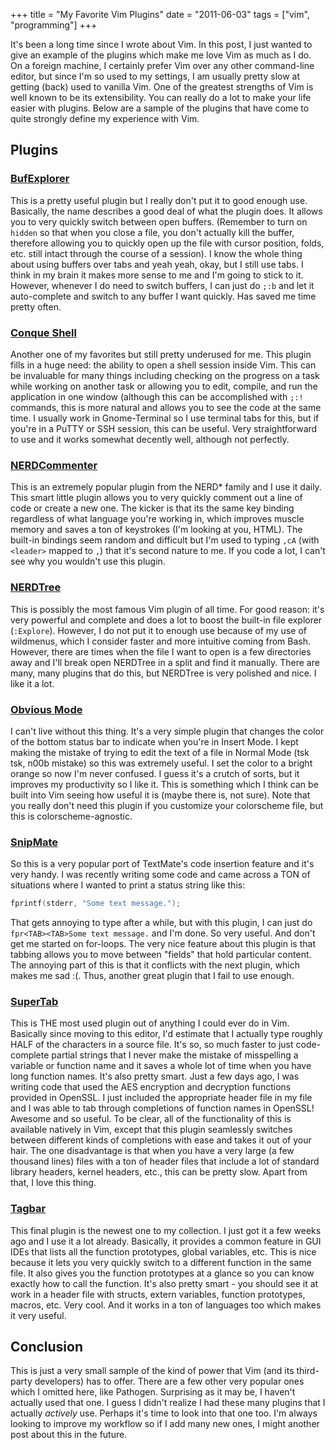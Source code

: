 +++
title = "My Favorite Vim Plugins"
date = "2011-06-03"
tags = ["vim", "programming"]
+++

It's been a long time since I wrote about Vim. In this post, I just wanted
to give an example of the plugins which make me love Vim as much as I do. On a
foreign machine, I certainly prefer Vim over any other command-line editor, but
since I'm so used to my settings, I am usually pretty slow at getting
(back) used to vanilla Vim. One of the greatest strengths of Vim is well known
to be its extensibility. You can really do a lot to make your life easier with
plugins. Below are a sample of the plugins that have come to quite strongly
define my experience with Vim.

## Plugins

### [BufExplorer](http://www.vim.org/scripts/script.php?script_id=42)

This is a pretty useful plugin but I really don't put it to good enough
use. Basically, the name describes a good deal of what the plugin does. It
allows you to very quickly switch between open buffers. (Remember to turn on
`hidden` so that when you close a file, you don't actually
kill the buffer, therefore allowing you to quickly open up the file with cursor
position, folds, etc. still intact through the course of a session). I know the
whole thing about using buffers over tabs and yeah yeah, okay, but I still use
tabs. I think in my brain it makes more sense to me and I'm going to stick
to it. However, whenever I do need to switch buffers, I can just do
`;:b` and let it auto-complete and switch to any buffer I want
quickly. Has saved me time pretty often.

### [Conque Shell](http://www.vim.org/scripts/script.php?script_id=2771)

Another one of my favorites but still pretty underused for me. This plugin fills
in a huge need: the ability to open a shell session inside Vim. This can be
invaluable for many things including checking on the progress on a task while
working on another task or allowing you to edit, compile, and run the
application in one window (although this can be accomplished with
`;:!` commands, this is more natural and allows you to see the code
at the same time. I usually work in Gnome-Terminal so I use terminal tabs for
this, but if you're in a PuTTY or SSH session, this can be useful. Very
straightforward to use and it works somewhat decently well, although not
perfectly.

### [NERDCommenter](http://www.vim.org/scripts/script.php?script_id=1218)

This is an extremely popular plugin from the NERD\* family and I use it daily.
This smart little plugin allows you to very quickly comment out a line of code
or create a new one. The kicker is that its the same key binding regardless of
what language you're working in, which improves muscle memory and saves a
ton of keystrokes (I'm looking at you, HTML). The built-in bindings seem
random and difficult but I'm used to typing `,cA` (with `<leader>` mapped to
`,`) that it's second nature to me. If you code a lot, I can't see why you
wouldn't use this plugin.

### [NERDTree](http://www.vim.org/scripts/script.php?script_id=1658)

This is possibly the most famous Vim plugin of all time. For good reason:
it's very powerful and complete and does a lot to boost the built-in file
explorer (`:Explore`). However, I do not put it to enough use because of my use
of wildmenus, which I consider faster and more intuitive coming from Bash.
However, there are times when the file I want to open is a few directories away
and I'll break open NERDTree in a split and find it manually. There are many,
many plugins that do this, but NERDTree is very polished and nice. I like it a
lot.

### [Obvious Mode](http://www.vim.org/scripts/script.php?script_id=2212)

I can't live without this thing. It's a very simple plugin that
changes the color of the bottom status bar to indicate when you're in
Insert Mode. I kept making the mistake of trying to edit the text of a file in
Normal Mode (tsk tsk, n00b mistake) so this was extremely useful. I set the
color to a bright orange so now I'm never confused. I guess it's a
crutch of sorts, but it improves my productivity so I like it. This is something
which I think can be built into Vim seeing how useful it is (maybe there is, not
sure). Note that you really don't need this plugin if you customize your
colorscheme file, but this is colorscheme-agnostic.

### [SnipMate](http://www.vim.org/scripts/script.php?script_id=2540)

So this is a very popular port of TextMate's code insertion feature and
it's very handy. I was recently writing some code and came across a TON of
situations where I wanted to print a status string like this:

```cpp
fprintf(stderr, "Some text message.");
```

That gets annoying to type after a while, but with this
plugin, I can just do `fpr<TAB><TAB>Some text message.` and I'm done. So
very useful. And don't get me started on for-loops. The very nice feature
about this plugin is that tabbing allows you to move between "fields" that hold
particular content. The annoying part of this is that it conflicts with the next
plugin, which makes me sad :(. Thus, another great plugin that I fail to use
enough.

### [SuperTab](http://www.vim.org/scripts/script.php?script_id=1643)

This is THE most used plugin out of anything I could ever do in Vim. Basically
since moving to this editor, I'd estimate that I actually type roughly
HALF of the characters in a source file. It's so, so much faster to just
code-complete partial strings that I never make the mistake of misspelling a
variable or function name and it saves a whole lot of time when you have long
function names. It's also pretty smart. Just a few days ago, I was writing
code that used the AES encryption and decryption functions provided in OpenSSL.
I just included the appropriate header file in my file and I was able to tab
through completions of function names in OpenSSL! Awesome and so useful. To be
clear, all of the functionality of this is available natively in Vim, except
that this plugin seamlessly switches between different kinds of completions with
ease and takes it out of your hair. The one disadvantage is that when you have a
very large (a few thousand lines) files with a ton of header files that include
a lot of standard library headers, kernel headers, etc., this can be pretty
slow. Apart from that, I love this thing.

### [Tagbar](http://www.vim.org/scripts/script.php?script_id=3465)

This final plugin is the newest one to my collection. I just got it a few weeks
ago and I use it a lot already. Basically, it provides a common feature in GUI
IDEs that lists all the function prototypes, global variables, etc. This is nice
because it lets you very quickly switch to a different function in the same
file. It also gives you the function prototypes at a glance so you can know
exactly how to call the function. It's also pretty smart - you
should see it at work in a header file with structs, extern variables, function
prototypes, macros, etc. Very cool. And it works in a ton of languages too which
makes it very useful.

## Conclusion

This is just a very small sample of the kind of power that Vim (and its
third-party developers) has to offer. There are a few other very popular ones
which I omitted here, like Pathogen. Surprising as it may be, I haven't
actually used that one. I guess I didn't realize I had these many plugins
that I actually _actively_ use. Perhaps it's time to look into that one
too. I'm always looking to improve my workflow so if I add many new ones,
I might another post about this in the future.
